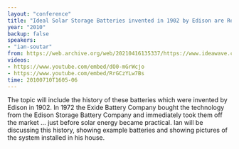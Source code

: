 ```yaml
---
layout: "conference"
title: "Ideal Solar Storage Batteries invented in 1902 by Edison are Rediscovered"
year: "2010"
backup: false
speakers:
- "ian-soutar"
from: https://web.archive.org/web/20210416135337/https://www.ideawave.ca/the-conference/ideal-solar-storage-batteries-invented-in-1902-by-edison-are-rediscovered
videos:
- https://www.youtube.com/embed/dO0-mGrWcjo
- https://www.youtube.com/embed/RrGCzYLw7Bs
time: 20100710T1605-06
---
```


The topic will include the history of these batteries which were invented by
Edison in 1902. In 1972 the Exide Battery Company bought the technology from
the Edison Storage Battery Company and immediately took them off the market &#8230;
just before solar energy became practical. Ian will be discussing this
history, showing example batteries and showing pictures of the system
installed in his house.
